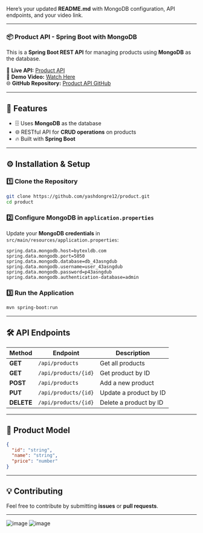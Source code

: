 Here’s your updated **README.md** with MongoDB configuration, API endpoints, and your video link.  

---

### **📦 Product API - Spring Boot with MongoDB**
This is a **Spring Boot REST API** for managing products using **MongoDB** as the database.

🔗 **Live API:** [Product API](https://nixxlo-8080.bytexl.dev/api/products)  
🎥 **Demo Video:** [Watch Here](https://drive.google.com/file/d/1Wv6kYSuUqjgx3g2jkb382MRzd1gRVTDb/view?usp=sharing)  
🌐 **GitHub Repository:** [Product API GitHub](https://github.com/yashdongre12/product.git)

---

## **📌 Features**
- 🗄️ Uses **MongoDB** as the database
- 🌐 RESTful API for **CRUD operations** on products
- 🔥 Built with **Spring Boot**

---

## **⚙️ Installation & Setup**
### **1️⃣ Clone the Repository**
```sh
git clone https://github.com/yashdongre12/product.git
cd product
```

### **2️⃣ Configure MongoDB in `application.properties`**
Update your **MongoDB credentials** in `src/main/resources/application.properties`:
```properties
spring.data.mongodb.host=bytexldb.com
spring.data.mongodb.port=5050
spring.data.mongodb.database=db_43asngdub
spring.data.mongodb.username=user_43asngdub
spring.data.mongodb.password=p43asngdub
spring.data.mongodb.authentication-database=admin
```

### **3️⃣ Run the Application**
```sh
mvn spring-boot:run
```

---

## **🛠️ API Endpoints**
| Method | Endpoint               | Description                  |
|--------|------------------------|------------------------------|
| **GET**    | `/api/products`         | Get all products             |
| **GET**    | `/api/products/{id}`    | Get product by ID            |
| **POST**   | `/api/products`         | Add a new product            |
| **PUT**    | `/api/products/{id}`    | Update a product by ID       |
| **DELETE** | `/api/products/{id}`    | Delete a product by ID       |

---

## **📜 Product Model**
```json
{
  "id": "string",
  "name": "string",
  "price": "number"
}
```

---

## **💡 Contributing**
Feel free to contribute by submitting **issues** or **pull requests**.

---
![image](https://github.com/user-attachments/assets/4bea018e-4861-431b-b38d-437c4b69f67e)
![image](https://github.com/user-attachments/assets/73f613af-bd15-4f03-bf98-4752b65f9452)



